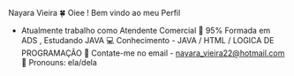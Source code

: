 
Nayara Vieira 🍀
Oiee ! Bem vindo ao meu Perfil 
* Atualmente trabalho como Atendente Comercial 
🌱 95% Formada em ADS , Estudando JAVA
💻 Conhecimento -  JAVA / HTML / LOGICA DE PROGRAMAÇÃO
📩 Contate-me no email - nayara_vieira22@hotmail.com 
🙂 Pronouns: ela/dela
<!---
NAYARAVIEIRA2/NAYARAVIEIRA2 is a ✨ special ✨ repository because its `README.md` (this file) appears on your GitHub profile.
You can click the Preview link to take a look at your changes.
--->

